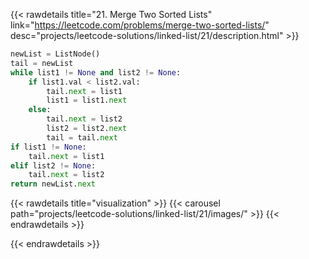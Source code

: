 {{< rawdetails title="21. Merge Two Sorted Lists" link="https://leetcode.com/problems/merge-two-sorted-lists/" 
	desc="projects/leetcode-solutions/linked-list/21/description.html" >}}

```python
newList = ListNode()
tail = newList
while list1 != None and list2 != None:
    if list1.val < list2.val:
        tail.next = list1
        list1 = list1.next
    else:
        tail.next = list2
        list2 = list2.next
        tail = tail.next
if list1 != None:
	tail.next = list1
elif list2 != None:
	tail.next = list2 
return newList.next
```

{{< rawdetails title="visualization" >}}
	{{< carousel path="projects/leetcode-solutions/linked-list/21/images/" >}}
{{< endrawdetails >}}


{{< endrawdetails >}}


